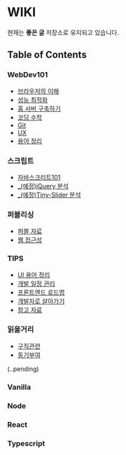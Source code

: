 ﻿# WIKI

현재는 **좋은 글** 저장소로 유지되고 있습니다.


##  Table of Contents

### WebDev101
- [브라우저의 이해](WebDev101/How-Browser-Work.md)
- [성능 최적화](WebDev101/Performance-Optimization.md)
- [홈 서버 구축하기](WebDev101/Home-Server.md)
- [코딩 수학](WebDev101/Coding-Math.md)
- [Git](WebDev101/Git.md)
- [UX](WebDev101/UX.md)
- [용어 정리](WebDev101/Term.md)


### 스크립트
- [자바스크리트101](Script/JavaScript101.md)
- [_(예정)jQuery 분석](Script/Dive-into-jQuery.md)
- [_(예정)Tiny-Slider 분석](Script/Tiny-Slider.md)


### 퍼블리싱
- [퍼블 자료](Publishing/Reference.md)
- [웹 접근성](Publishing/Web-Content-Accessibility-Guidelines.md)


### TIPS
- [UI 용어 정리](TIPS/Definition-UI-Words.md)
- [개발 일정 관리](TIPS/Dev-Task-Management.md)
- [프론트엔드 로드맵](TIPS/Front-End-Road-Map.md)
- [개발자로 살아가기](TIPS/Developer-Behaviour.md)
- [참고 자료](TIPS/References.md)


### 읽을거리
- [구직관련](Reading/Job.md)
- [동기부여](Reading/Motivation.md)

(..pending)
### Vanilla
### Node
### React
### Typescript
